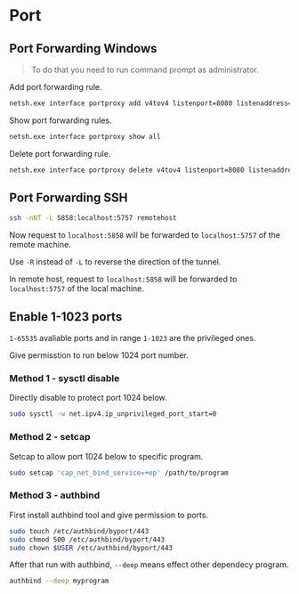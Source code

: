 # Port

## Port Forwarding Windows

> To do that you need to run command prompt as administrator.

Add port forwarding rule.

```sh
netsh.exe interface portproxy add v4tov4 listenport=8080 listenaddress=192.168.1.10 connectport=8080 connectaddress=172.16.10.10
```

Show port forwarding rules.

```sh
netsh.exe interface portproxy show all
```

Delete port forwarding rule.

```sh
netsh.exe interface portproxy delete v4tov4 listenport=8080 listenaddress=192.168.1.10
```

## Port Forwarding SSH

```sh
ssh -nNT -L 5858:localhost:5757 remotehost
```

Now request to `localhost:5858` will be forwarded to `localhost:5757` of the remote machine.

Use `-R` instead of `-L` to reverse the direction of the tunnel.

In remote host, request to `localhost:5858` will be forwarded to `localhost:5757` of the local machine.

## Enable 1-1023 ports

`1-65535` avaliable ports and in range `1-1023` are the privileged ones.

Give permisstion to run below 1024 port number.

### Method 1 - sysctl disable

Directly disable to protect port 1024 below.

```sh
sudo sysctl -w net.ipv4.ip_unprivileged_port_start=0
```

### Method 2 - setcap

Setcap to allow port 1024 below to specific program.

```sh
sudo setcap 'cap_net_bind_service=+ep' /path/to/program
```

### Method 3 - authbind

First install authbind tool and give permission to ports.

```sh
sudo touch /etc/authbind/byport/443
sudo chmod 500 /etc/authbind/byport/443
sudo chown $USER /etc/authbind/byport/443
```

After that run with authbind, `--deep` means effect other dependecy program.

```sh
authbind --deep myprogram
```
